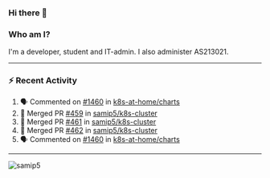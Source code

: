 ### Hi there 👋

### Who am I?
I'm a developer, student and IT-admin. I also administer AS213021.

---
### :zap: Recent Activity
<!--START_SECTION:activity-->
1. 🗣 Commented on [#1460](https://github.com/k8s-at-home/charts/issues/1460) in [k8s-at-home/charts](https://github.com/k8s-at-home/charts)
2. 🎉 Merged PR [#459](https://github.com/samip5/k8s-cluster/pull/459) in [samip5/k8s-cluster](https://github.com/samip5/k8s-cluster)
3. 🎉 Merged PR [#461](https://github.com/samip5/k8s-cluster/pull/461) in [samip5/k8s-cluster](https://github.com/samip5/k8s-cluster)
4. 🎉 Merged PR [#462](https://github.com/samip5/k8s-cluster/pull/462) in [samip5/k8s-cluster](https://github.com/samip5/k8s-cluster)
5. 🗣 Commented on [#1460](https://github.com/k8s-at-home/charts/issues/1460) in [k8s-at-home/charts](https://github.com/k8s-at-home/charts)
<!--END_SECTION:activity-->
---

<img align="center" src="https://github-readme-stats.vercel.app/api?username=samip5&show_icons=true" alt="samip5" />
